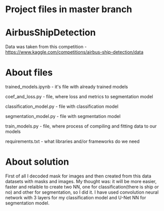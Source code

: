 # Project files in master branch

# AirbusShipDetection

Data was taken from this competition - https://www.kaggle.com/competitions/airbus-ship-detection/data

# About files
trained_models.ipynb - it's file with already trained models

coef_and_loss.py - file, where loss and metrics to segmentation model

classification_model.py - file with classification model

segmentation_model.py - file with segmentation model

train_models.py - file, where process of compiling and fitting data to our models

requirements.txt - what libraries and/or frameworks do we need

# About solution
First of all I decoded mask for images and then created from this data datasets with masks and images. My thought was: it will be more easier, faster and relaible to create two NN, one for classification(there is ship or no) and other for segmentation, so I did it. I have used convolution neural network with 3 layers for my classification model and U-Net NN for segmentation model.
